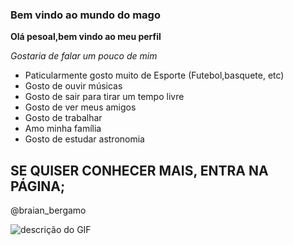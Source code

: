 ### Bem vindo ao mundo do mago

**Olá pesoal,bem vindo ao meu perfil**

_Gostaria de falar um pouco de mim_

- Paticularmente gosto muito de Esporte (Futebol,basquete, etc)
- Gosto de ouvir músicas 
- Gosto de sair para tirar um tempo livre
- Gosto de ver meus amigos 
- Gosto de trabalhar 
- Amo minha família 
- Gosto de estudar astronomia


## SE QUISER CONHECER MAIS, ENTRA NA PÁGINA; 

@braian_bergamo 


![descrição do GIF](https://media2.giphy.com/media/Z986S0v0itFVATd1jF/giphy.gif?cid=ecf05e47oed372my97lv9p3mnz72nrmlpwvmwbux9jpz1hgw&ep=v1_gifs_search&rid=giphy.gif&ct=g)
